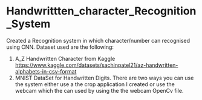 # Handwrittten_character_Recognition_System
Created a Recognition system in which character/number can recognised using CNN.
Dataset used are the following:
1. A_Z Handwritten Character from Kaggle https://www.kaggle.com/datasets/sachinpatel21/az-handwritten-alphabets-in-csv-format
2. MNIST DataSet for Handwritten Digits.
There are two ways you can use the system either use a the crop application I created or use the webcam which the can used by using the the webcam OpenCv file.
